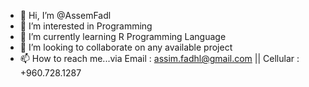 - 👋 Hi, I’m @AssemFadl
- 👀 I’m interested in Programming
- 🌱 I’m currently learning R Programming Language
- 💞️ I’m looking to collaborate on any available project
- 📫 How to reach me...via Email : assim.fadhl@gmail.com || Cellular : +960.728.1287

<!---
AssemFadl/AssemFadl is a ✨ special ✨ repository because its `README.md` (this file) appears on your GitHub profile.
You can click the Preview link to take a look at your changes.
--->
